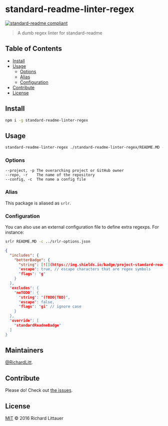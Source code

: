 # standard-readme-linter-regex

[![standard-readme compliant](https://img.shields.io/badge/readme%20style-standard-brightgreen.svg?style=flat-square)](https://github.com/RichardLitt/standard-readme)

> A dumb regex linter for standard-readme

## Table of Contents

- [Install](#install)
- [Usage](#usage)
  - [Options](#options)
  - [Alias](#alias)
  - [Configuration](#configuration)
- [Contribute](#contribute)
- [License](#license)

## Install

```sh
npm i -g standard-readme-linter-regex
```

## Usage

```sh
standard-readme-linter-regex ./standard-readme-linter-regex/README.MD -r standard-readme-linter-regex -p RichardLitt
```

### Options

```
--project, -p The overarching project or GitHub owner
--repo, -r    The name of the repository
--config, -c  The name a config file
```

### Alias

This package is aliased as `srlr`.

### Configuration

You can also use an external configuration file to define extra regexps. For instance:

```sh
srlr README.MD -c ../srlr-options.json
```

```json
{
  "includes": {
    "betterBadge": {
      "string": [![](https://img.shields.io/badge/project-standard-readme-blue.svg?style=flat-square)](http://github.com/RichardLitt/standard-readme)",
      "escape": true, // escape characters that are regex symbols
      "flags": "g"
    }
  },
  "excludes": {
    "noTODO": {
      "string": "(TODO|TBD)",
      "escape": false,
      "flags": "gi" // ignore case
    }
  },
  "override": [
    "standardReadmeBadge"
  ]
}
```

## Maintainers

[@RichardLitt](https://github.com/RichardLitt).

## Contribute

Please do! Check out [the issues](https://github.com/RichardLitt/standard-readme-linter-regex/issues).

## License

[MIT](LICENSE) © 2016 Richard Littauer
